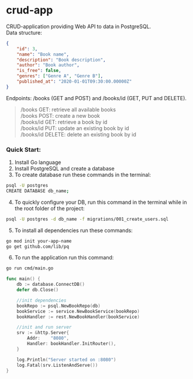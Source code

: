 # crud-app
CRUD-application providing Web API to data in PostgreSQL.  
Data structure:
```json
{
    "id": 3,
    "name": "Book name",
    "description": "Book description",
    "author": "Book author",
    "is_free": false,
    "genres": ["Genre A", "Genre B"],
    "published_at": "2020-01-01T09:30:00.00000Z"
}
```
Endpoints: /books (GET and POST) and /books/id (GET, PUT and DELETE).
> /books GET: retrieve all available books  
> /books POST: create a new book  
> /books/id GET: retrieve a book by id  
> /books/id PUT: update an existing book by id  
> /books/id DELETE: delete an existing book by id

### Quick Start:
1. Install Go language
2. Install PostgreSQL and create a database
3. To create database run these commands in the terminal:
```bash
psql -U postgres
CREATE DATABASE db_name;
```
4. To quickly configure your DB, run this command in the terminal while in the root folder of the project:
```bash
psql -U postgres -d db_name -f migrations/001_create_users.sql
```
5. To install all dependencies run these commands:
```bash
go mod init your-app-name
go get github.com/lib/pq
```
6. To run the application run this command:
```bash
go run cmd/main.go
```
```go
func main() {
	db := database.ConnectDB()
	defer db.Close()

	//init dependencies
	bookRepo := psql.NewBookRepo(db)
	bookService := service.NewBookService(bookRepo)
	bookHandler := rest.NewBookHandler(bookService)

	//init and run server
	srv := &http.Server{
		Addr:    "8080",
		Handler: bookHandler.InitRouter(),
	}

	log.Println("Server started on :8080")
	log.Fatal(srv.ListenAndServe())
}
```